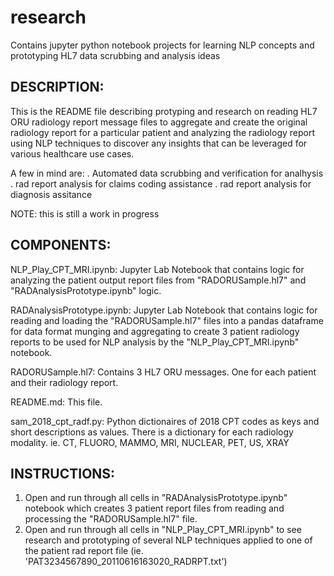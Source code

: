 # research
Contains jupyter python notebook projects for learning NLP concepts and prototyping HL7 data scrubbing and analysis ideas

DESCRIPTION:
------------
This is the README file describing protyping and research on reading HL7 ORU radiology report message files
to aggregate and create the original radiology report for a particular patient and analyzing the radiology
report using NLP techniques to discover any insights that can be leveraged for various healthcare use cases.

A few in mind are:
. Automated data scrubbing and verification for analhysis
. rad report analysis for claims coding assistance
. rad report analysis for diagnosis assitance

NOTE: this is still a work in progress


COMPONENTS:
-----------
NLP_Play_CPT_MRI.ipynb:
Jupyter Lab Notebook that contains logic for analyzing  the patient output report files from "RADORUSample.hl7" and
"RADAnalysisPrototype.ipynb" logic.

RADAnalysisPrototype.ipynb:
Jupyter Lab Notebook that contains logic for reading and loading the "RADORUSample.hl7" files into a pandas dataframe
for data format munging and aggregating to create 3 patient radiology reports to be used for NLP analysis by the
"NLP_Play_CPT_MRI.ipynb" notebook.

RADORUSample.hl7:
Contains 3 HL7 ORU messages. One for each patient and their radiology report.

README.md: 
This file.

sam_2018_cpt_radf.py:
Python dictionaires of 2018 CPT codes as keys and short descriptions as values. There is a dictionary for each
radiology modality. ie. CT, FLUORO, MAMMO, MRI,  NUCLEAR, PET, US, XRAY  

INSTRUCTIONS:
------------
1) Open and run through all cells in "RADAnalysisPrototype.ipynb" notebook which creates 3 patient report files from
   reading and processing the "RADORUSample.hl7" file.
2) Open and run through all cells in "NLP_Play_CPT_MRI.ipynb" to see research and prototyping of several NLP techniques
   applied to one of the patient rad report file (ie. 'PAT3234567890_20110616163020_RADRPT.txt')
   

